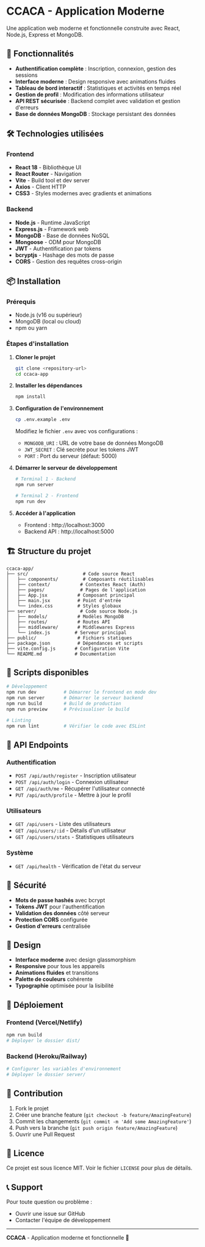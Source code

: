 # CCACA - Application Moderne

Une application web moderne et fonctionnelle construite avec React, Node.js, Express et MongoDB.

## 🚀 Fonctionnalités

- **Authentification complète** : Inscription, connexion, gestion des sessions
- **Interface moderne** : Design responsive avec animations fluides
- **Tableau de bord interactif** : Statistiques et activités en temps réel
- **Gestion de profil** : Modification des informations utilisateur
- **API REST sécurisée** : Backend complet avec validation et gestion d'erreurs
- **Base de données MongoDB** : Stockage persistant des données

## 🛠️ Technologies utilisées

### Frontend
- **React 18** - Bibliothèque UI
- **React Router** - Navigation
- **Vite** - Build tool et dev server
- **Axios** - Client HTTP
- **CSS3** - Styles modernes avec gradients et animations

### Backend
- **Node.js** - Runtime JavaScript
- **Express.js** - Framework web
- **MongoDB** - Base de données NoSQL
- **Mongoose** - ODM pour MongoDB
- **JWT** - Authentification par tokens
- **bcryptjs** - Hashage des mots de passe
- **CORS** - Gestion des requêtes cross-origin

## 📦 Installation

### Prérequis
- Node.js (v16 ou supérieur)
- MongoDB (local ou cloud)
- npm ou yarn

### Étapes d'installation

1. **Cloner le projet**
   ```bash
   git clone <repository-url>
   cd ccaca-app
   ```

2. **Installer les dépendances**
   ```bash
   npm install
   ```

3. **Configuration de l'environnement**
   ```bash
   cp .env.example .env
   ```
   Modifiez le fichier `.env` avec vos configurations :
   - `MONGODB_URI` : URL de votre base de données MongoDB
   - `JWT_SECRET` : Clé secrète pour les tokens JWT
   - `PORT` : Port du serveur (défaut: 5000)

4. **Démarrer le serveur de développement**
   ```bash
   # Terminal 1 - Backend
   npm run server
   
   # Terminal 2 - Frontend
   npm run dev
   ```

5. **Accéder à l'application**
   - Frontend : http://localhost:3000
   - Backend API : http://localhost:5000

## 🏗️ Structure du projet

```
ccaca-app/
├── src/                    # Code source React
│   ├── components/         # Composants réutilisables
│   ├── context/           # Contextes React (Auth)
│   ├── pages/             # Pages de l'application
│   ├── App.jsx           # Composant principal
│   ├── main.jsx          # Point d'entrée
│   └── index.css         # Styles globaux
├── server/                # Code source Node.js
│   ├── models/           # Modèles MongoDB
│   ├── routes/           # Routes API
│   ├── middleware/       # Middlewares Express
│   └── index.js         # Serveur principal
├── public/               # Fichiers statiques
├── package.json          # Dépendances et scripts
├── vite.config.js       # Configuration Vite
└── README.md            # Documentation
```

## 🔧 Scripts disponibles

```bash
# Développement
npm run dev          # Démarrer le frontend en mode dev
npm run server       # Démarrer le serveur backend
npm run build        # Build de production
npm run preview      # Prévisualiser le build

# Linting
npm run lint         # Vérifier le code avec ESLint
```

## 📡 API Endpoints

### Authentification
- `POST /api/auth/register` - Inscription utilisateur
- `POST /api/auth/login` - Connexion utilisateur
- `GET /api/auth/me` - Récupérer l'utilisateur connecté
- `PUT /api/auth/profile` - Mettre à jour le profil

### Utilisateurs
- `GET /api/users` - Liste des utilisateurs
- `GET /api/users/:id` - Détails d'un utilisateur
- `GET /api/users/stats` - Statistiques utilisateurs

### Système
- `GET /api/health` - Vérification de l'état du serveur

## 🔐 Sécurité

- **Mots de passe hashés** avec bcrypt
- **Tokens JWT** pour l'authentification
- **Validation des données** côté serveur
- **Protection CORS** configurée
- **Gestion d'erreurs** centralisée

## 🎨 Design

- **Interface moderne** avec design glassmorphism
- **Responsive** pour tous les appareils
- **Animations fluides** et transitions
- **Palette de couleurs** cohérente
- **Typographie** optimisée pour la lisibilité

## 🚀 Déploiement

### Frontend (Vercel/Netlify)
```bash
npm run build
# Déployer le dossier dist/
```

### Backend (Heroku/Railway)
```bash
# Configurer les variables d'environnement
# Déployer le dossier server/
```

## 🤝 Contribution

1. Fork le projet
2. Créer une branche feature (`git checkout -b feature/AmazingFeature`)
3. Commit les changements (`git commit -m 'Add some AmazingFeature'`)
4. Push vers la branche (`git push origin feature/AmazingFeature`)
5. Ouvrir une Pull Request

## 📝 Licence

Ce projet est sous licence MIT. Voir le fichier `LICENSE` pour plus de détails.

## 📞 Support

Pour toute question ou problème :
- Ouvrir une issue sur GitHub
- Contacter l'équipe de développement

---

**CCACA** - Application moderne et fonctionnelle 🚀